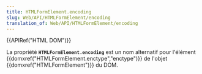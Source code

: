 ```yaml
---
title: HTMLFormElement.encoding
slug: Web/API/HTMLFormElement/encoding
translation_of: Web/API/HTMLFormElement/encoding
---
```


{{APIRef("HTML DOM")}}

La propriété **`HTMLFormElement.encoding`** est un nom alternatif pour l'élément {{domxref("HTMLFormElement.enctype","enctype")}} de l'objet {{domxref("HTMLFormElement")}} du DOM.

